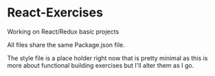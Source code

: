 # React-Exercises
Working on React/Redux basic projects

All files share the same Package.json file.

The style file is a place holder right now that is pretty minimal as this is more about functional building exercises but I'll alter them as I go.
